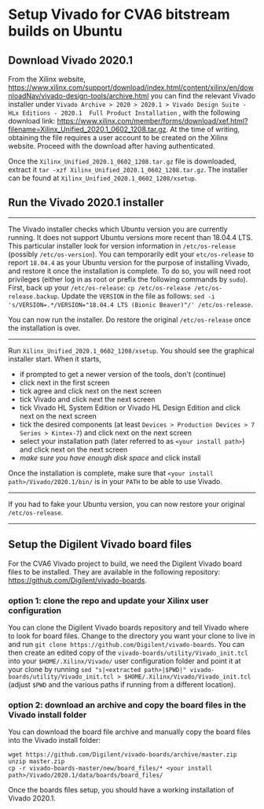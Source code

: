 # Setup Vivado for CVA6 bitstream builds on Ubuntu

## Download Vivado 2020.1
From the Xilinx website, https://www.xilinx.com/support/download/index.html/content/xilinx/en/downloadNav/vivado-design-tools/archive.html
you can find the relevant Vivado installer under
`Vivado Archive > 2020 > 2020.1 > Vivado Design Suite - HLx Editions - 2020.1  Full Product Installation`
, with the following download link:
https://www.xilinx.com/member/forms/download/xef.html?filename=Xilinx_Unified_2020.1_0602_1208.tar.gz.
At the time of writing, obtaining the file requires a user account to be created
on the Xilinx website. Proceed with the download after having authenticated.

Once the `Xilinx_Unified_2020.1_0602_1208.tar.gz` file is downloaded, extract it
`tar -xzf Xilinx_Unified_2020.1_0602_1208.tar.gz`. The installer can be found at
`Xilinx_Unified_2020.1_0602_1208/xsetup`.

## Run the Vivado 2020.1 installer

---

The Vivado installer checks which Ubuntu version you are currently running. It
does not support Ubuntu versions more recent than 18.04.4 LTS. This particular
installer look for version information in `/etc/os-release` (possibly `/etc/os-version`).
You can temporarily edit your `etc/os-release` to report `18.04.4` as your
Ubuntu version for the purpose of installing Vivado, and restore it once the installation
is complete. To do so, you will need root privileges (either log in as root or
prefix the following commands by `sudo`). First, back up your `/etc/os-release`:
`cp /etc/os-release /etc/os-release.backup`. Update the `VERSION` in the file as
follows: `sed -i 's/VERSION=.*/VERSION="18.04.4 LTS (Bionic Beaver)"/' /etc/os-release`.

You can now run the installer. Do restore the  original `/etc/os-release`
once the installation is over.

---

Run `Xilinx_Unified_2020.1_0602_1208/xsetup`. You should see the graphical installer
start. When it starts,

 - if prompted to get a newer version of the tools, don't (continue)
 - click next in the first screen
 - tick agree and click next on the next screen
 - tick Vivado and click next the next screen
 - tick Vivado HL System Edition or Vivado HL Design Edition and click next on the next screen
 - tick the desired components (at least `Devices > Production Devices > 7 Series > Kintex-7`)
   and click next on the next screen
 - select your installation path (later referred to as `<your install path>`) and click next on the next screen
 - _make sure you have enough disk space_ and click install


Once the installation is complete, make sure that `<your install path>/Vivado/2020.1/bin/`
is in your `PATH` to be able to use Vivado.

---

If you had to fake your Ubuntu version, you can now restore your original
`/etc/os-release`.

---

## Setup the Digilent Vivado board files

For the CVA6 Vivado project to build, we need the Digilent Vivado board files
to be installed. They are available in the following repository:
https://github.com/Digilent/vivado-boards.


### option 1: clone the repo and update your Xilinx user configuration
  You can clone the Digilent Vivado boards repository and tell Vivado where to
  look for board files. Change to the directory you want your clone to live in
  and run `git clone https://github.com/Digilent/vivado-boards`. You can then
  create an edited copy of the `vivado-boards/utility/Vivado_init.tcl` into your
  `$HOME/.Xilinx/Vivado/` user configuration folder and point it at your clone by
  running `sed "s|<extracted path>|$PWD|" vivado-boards/utility/Vivado_init.tcl > $HOME/.Xilinx/Vivado/Vivado_init.tcl`
  (adjust `$PWD` and the various paths if running from a different location).

### option 2: download an archive and copy the board files in the Vivado install folder
  You can download the board file archive and manually copy the board files into
  the Vivado install folder:
  ```
  wget https://github.com/Digilent/vivado-boards/archive/master.zip
  unzip master.zip
  cp -r vivado-boards-master/new/board_files/* <your install path>/Vivado/2020.1/data/boards/board_files/
  ```

Once the boards files setup, you should have a working installation of Vivado
2020.1.
